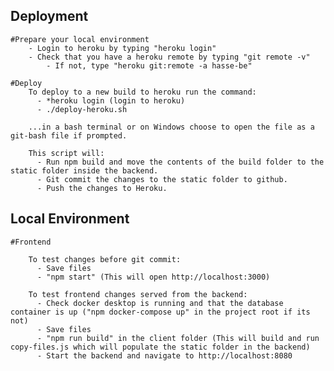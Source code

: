 ## Deployment
    #Prepare your local environment
        - Login to heroku by typing "heroku login"
        - Check that you have a heroku remote by typing "git remote -v"
            - If not, type "heroku git:remote -a hasse-be"
    
    #Deploy
        To deploy to a new build to heroku run the command: 
          - *heroku login (login to heroku)
          - ./deploy-heroku.sh 
  
        ...in a bash terminal or on Windows choose to open the file as a git-bash file if prompted.

        This script will:
          - Run npm build and move the contents of the build folder to the static folder inside the backend.
          - Git commit the changes to the static folder to github.
          - Push the changes to Heroku.

## Local Environment
    #Frontend

        To test changes before git commit:
          - Save files
          - "npm start" (This will open http://localhost:3000)
  
        To test frontend changes served from the backend:
          - Check docker desktop is running and that the database container is up ("npm docker-compose up" in the project root if its not)
          - Save files
          - "npm run build" in the client folder (This will build and run copy-files.js which will populate the static folder in the backend)
          - Start the backend and navigate to http://localhost:8080